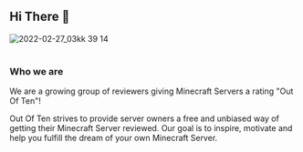 ## Hi There 👋
![2022-02-27_03kk 39 14](https://user-images.githubusercontent.com/96501232/204110533-80b6d6ed-628d-40bb-be49-e1ca125afbce.png)
# 

### Who we are
We are a growing group of reviewers giving Minecraft Servers a rating "Out Of Ten"!

Out Of Ten strives to provide server owners a free and unbiased way of getting their Minecraft Server reviewed. Our goal is to inspire, motivate and help you fulfill the dream of your own Minecraft Server.
